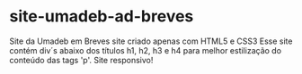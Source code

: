 # site-umadeb-ad-breves
Site da Umadeb em Breves
site criado apenas com HTML5 e CSS3
Esse site contém div´s abaixo dos títulos h1, h2, h3 e h4
para melhor estilização do conteúdo das tags 'p'.
Site responsivo!
